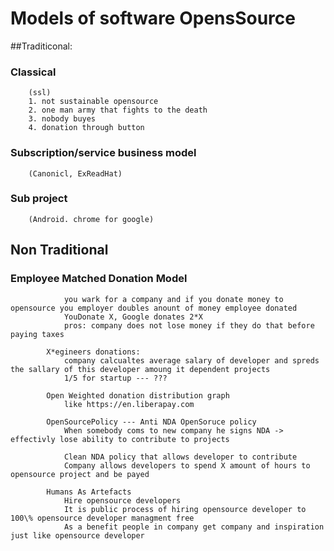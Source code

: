 # Models of software OpensSource

##Traditiconal:

### Classical
        (ssl)        
        1. not sustainable opensource
        2. one man army that fights to the death
        3. nobody buyes
        4. donation through button
### Subscription/service business model
        (Canonicl, ExReadHat)
             
### Sub project
        (Android. chrome for google)

## Non Traditional

### Employee Matched Donation Model
                you wark for a company and if you donate money to opensource you employer doubles anount of money employee donated
                YouDonate X, Google donates 2*X
                pros: company does not lose money if they do that before paying taxes

            X*egineers donations:
                company calcualtes average salary of developer and spreds the sallary of this developer amoung it dependent projects
                1/5 for startup --- ???

            Open Weighted donation distribution graph
                like https://en.liberapay.com

            OpenSourcePolicy --- Anti NDA OpenSoruce policy
                When somebody coms to new company he signs NDA -> effectivly lose ability to contribute to projects

                Clean NDA policy that allows developer to contribute
                Company allows developers to spend X amount of hours to opensource project and be payed

            Humans As Artefacts
                Hire opensource developers
                It is public process of hiring opensource developer to 100\% opensource developer managment free
                As a benefit people in company get company and inspiration just like opensource developer
